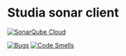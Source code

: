 # Studia sonar client 

[![SonarQube Cloud](https://sonarcloud.io/images/project_badges/sonarcloud-highlight.svg)](https://sonarcloud.io/summary/new_code?id=Idlealist_studia_sonar_client)

[![Bugs](https://sonarcloud.io/api/project_badges/measure?project=Idlealist_studia_sonar_client&metric=bugs)](https://sonarcloud.io/summary/new_code?id=Idlealist_studia_sonar_client)
[![Code Smells](https://sonarcloud.io/api/project_badges/measure?project=Idlealist_studia_sonar_client&metric=code_smells)](https://sonarcloud.io/summary/new_code?id=Idlealist_studia_sonar_client)